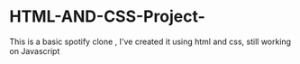 # HTML-AND-CSS-Project-
This is a basic spotify clone , I've created it using  html and css, still working on Javascript
